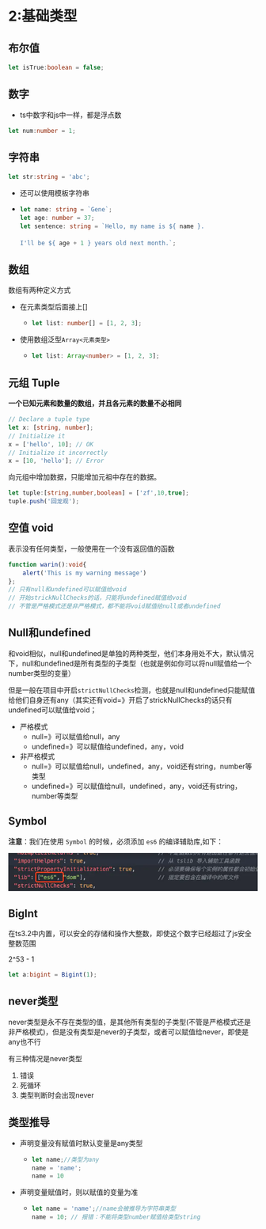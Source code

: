 # 2:基础类型

## 布尔值
```ts
let isTrue:boolean = false;
```



## 数字

- ts中数字和js中一样，都是浮点数

```ts
let num:number = 1;
```



## 字符串

```ts
let str:string = 'abc';
```

- 还可以使用模板字符串

- ```ts
  let name: string = `Gene`;
  let age: number = 37;
  let sentence: string = `Hello, my name is ${ name }.
  
  I'll be ${ age + 1 } years old next month.`;
  ```



## 数组

数组有两种定义方式

- 在元素类型后面接上[]

  - ```ts
    let list: number[] = [1, 2, 3];
    ```

- 使用数组泛型`Array<元素类型>`

  - ```ts
    let list: Array<number> = [1, 2, 3];
    ```




## 元组 Tuple

**一个已知元素和数量的数组，并且各元素的数量不必相同**

```ts
// Declare a tuple type
let x: [string, number];
// Initialize it
x = ['hello', 10]; // OK
// Initialize it incorrectly
x = [10, 'hello']; // Error
```

向元组中增加数据，只能增加元祖中存在的数据。

```ts
let tuple:[string,number,boolean] = ['zf',10,true];
tuple.push('回龙观');
```



## 空值 void

表示没有任何类型，一般使用在一个没有返回值的函数

```ts
function warin():void{
    alert('This is my warning message')
};
// 只有null和undefined可以赋值给void
// 开始strickNullChecks的话，只能将undefined赋值给void
// 不管是严格模式还是非严格模式，都不能将void赋值给null或者undefined
```



## Null和undefined

和void相似，null和undefined是单独的两种类型，他们本身用处不大，默认情况下，null和undefined是所有类型的子类型（也就是例如你可以将null赋值给一个number类型的变量）

但是一般在项目中开启`strictNullChecks`检测，也就是null和undefined只能赋值给他们自身还有any（其实还有void=》开启了strickNullChecks的话只有undefined可以赋值给void；

- 严格模式
  - null=》可以赋值给null，any
  - undefined=》可以赋值给undefined，any，void
- 非严格模式
  - null=》可以赋值给null，undefined，any，void还有string，number等类型
  - undefined=》可以赋值给null，undefined，any，void还有string，number等类型



## Symbol

**注意**：我们在使用 `Symbol` 的时候，必须添加 `es6` 的编译辅助库,如下：

![2020-01-05-20-49-18](../.vuepress/public/symbol.jpg)

## BigInt

在ts3.2中内置，可以安全的存储和操作大整数，即使这个数字已经超过了js安全整数范围

2^53 - 1

```ts
let a:bigint = Bigint(1);
```



## never类型

never类型是永不存在类型的值，是其他所有类型的子类型(不管是严格模式还是非严格模式)，但是没有类型是never的子类型，或者可以赋值给never，即使是any也不行

有三种情况是never类型

1. 错误
2. 死循环
3. 类型判断时会出现never

## 类型推导

- 声明变量没有赋值时默认变量是any类型

  - ```ts
    let name;//类型为any
    name = 'name';
    name = 10
    ```

- 声明变量赋值时，则以赋值的变量为准

  - ```ts
    let name = 'name';//name会被推导为字符串类型
    name = 10; // 报错：不能将类型number赋值给类型string
    ```
